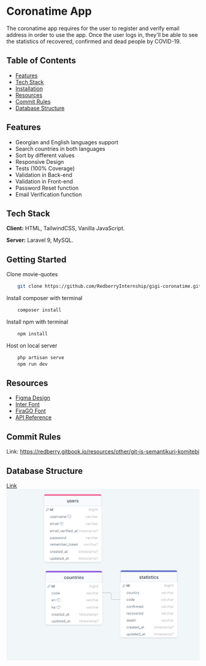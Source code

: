 
# Coronatime App

The coronatime app requires for the user to register and verify email address in order to use the app. Once the user logs in, they'll be able to see the statistics of recovered, confirmed and dead people by COVID-19.
## Table of Contents
* [Features](#features)
* [Tech Stack](#tech-stack)
* [Installation](#getting-started)
* [Resources](#resources)
* [Commit Rules](#commit-rules)
* [Database Structure](#database-structure)
## Features

- Georgian and English languages support
- Search countries in both languages
- Sort by different values
- Responsive Design
- Tests (100% Coverage)
- Validation in Back-end
- Validation in Front-end
- Password Reset function
- Email Verification function


## Tech Stack

**Client:** HTML, TailwindCSS, Vanilla JavaScript.

**Server:** Laravel 9, MySQL.


## Getting Started

Clone movie-quotes

```bash
    git clone https://github.com/RedberryInternship/gigi-coronatime.git
```
Install composer with terminal

```bash
    composer install
```
Install npm with terminal

```bash
    npm install
```
Host on local server

```bash
    php artisan serve
    npm run dev
```

    
## Resources

 - [Figma Design](https://www.figma.com/file/O9A950iYrHgZHtBuCtNSY8/Coronatime?t=6OEPODjyXmwpFglz-0)
 - [Inter Font](https://fonts.google.com/specimen/Inter)
 - [FiraGO Font](https://bboxtype.com/typefaces/FiraGO/#!layout=specimen)
 - [API Reference](https://devtest.ge/api)


## Commit Rules
Link: https://redberry.gitbook.io/resources/other/git-is-semantikuri-komitebi

## Database Structure
[Link](https://drawsql.app/teams/gigi/diagrams/coronatime)
![App Screenshot](public/images/drawsql.png)

